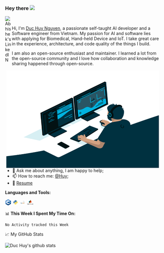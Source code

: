### Hey there <img src="https://media.giphy.com/media/hvRJCLFzcasrR4ia7z/giphy.gif" width="25px">


<a href="https://www.linkedin.com/in/duc-huy-nguyen-242a69163/">
  <img align="left" alt="Abhishek's LinkedIN" width="22px" src="https://raw.githubusercontent.com/peterthehan/peterthehan/master/assets/linkedin.svg" />
</a>



<br />

Hi, I'm [Duc Huy Nguyen](https://dhuynguyen94.github.io/), a passionate self-taught AI developer and a Software engineer from Vietnam. 
My passion for AI and software lies with applying for Biomedical, Hand-held Device and IoT. 
I take great care in the experience, architecture, and code quality of the things I build.

I am also an open-source enthusiast and maintainer. I learned a lot from the open-source community and I love how collaboration and knowledge sharing happened through open-source.


  <img align="right" alt="GIF" src="code.gif?raw=true" width="500" height="320" />
  
- 💬 Ask me about anything, I am happy to help;
- 📫 How to reach me: [@Huy](https://www.linkedin.com/in/duc-huy-nguyen-242a69163/);
- 📝 [Resume](https://dhuynguyen94.github.io/documents/CV_2021_academic_NGUYENDUCHUY_main.pdf)

**Languages and Tools:**  

<code><img height="20" src="https://raw.githubusercontent.com/github/explore/80688e429a7d4ef2fca1e82350fe8e3517d3494d/topics/cpp/cpp.png"></code>
<code><img height="20" src="https://raw.githubusercontent.com/github/explore/80688e429a7d4ef2fca1e82350fe8e3517d3494d/topics/python/python.png"></code>
<code><img height="20" src="https://raw.githubusercontent.com/github/explore/80688e429a7d4ef2fca1e82350fe8e3517d3494d/topics/mysql/mysql.png"></code>
<code><img height="20" src="images_and_icons/Icon-Matlab_0.png"></code>

📊 **This Week I Spent My Time On:**
<!--START_SECTION:waka-->
```text
No Activity tracked this Week
```
<!--END_SECTION:waka-->



📈 My GitHub Stats

![Duc Huy's github stats](https://github-readme-stats.vercel.app/api?username=dhuynguyen94&show_icons=true&theme=radical)



